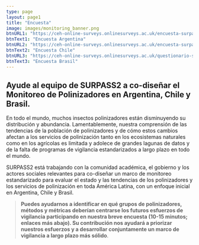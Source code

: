 ```yaml
---
type: page
layout: page1
title: "Encuesta"
image: images/monitoring_banner.png
btnURL1: "https://ceh-online-surveys.onlinesurveys.ac.uk/encuesta-surpass-sobre-prioridades-para-el-monitoreo_arg"
btnText1: "Encuesta Argentina"
btnURL2: "https://ceh-online-surveys.onlinesurveys.ac.uk/encuesta-surpass-sobre-prioridades-para-el-monitoreo_chl"
btnText2: "Encuesta Chile"
btnURL3: "https://ceh-online-surveys.onlinesurveys.ac.uk/questionario-surpass-sobre-prioridades-para-o-monitorament-bra"
btnText3: "Encuesta Brasil"
---
```


## Ayude al equipo de SURPASS2 a co-diseñar el Monitoreo de Polinizadores en Argentina, Chile y Brasil.

En todo el mundo, muchos insectos polinizadores están disminuyendo su distribución y abundancia. Lamentablemente, nuestra comprensión de las tendencias de la población de polinizadores y de cómo estos cambios afectan a los servicios de polinización tanto en los ecosistemas naturales como en los agrícolas es limitada y adolece de grandes lagunas de datos y de la falta de programas de vigilancia estandarizados a largo plazo en todo el mundo.

SURPASS2 está trabajando con la comunidad académica, el gobierno y los actores sociales relevantes para co-diseñar un marco de monitoreo estandarizado para evaluar el estado y las tendencias de los polinizadores y los servicios de polinización en toda América Latina, con un enfoque inicial en Argentina, Chile y Brasil.

> **Puedes ayudarnos a identificar en qué grupos de polinizadores, métodos y métricas deberían centrarse los futuros esfuerzos de vigilancia participando en nuestra breve encuesta (10-15 minutos; enlaces más abajo). Su contribución nos ayudará a priorizar nuestros esfuerzos y a desarrollar conjuntamente un marco de vigilancia a largo plazo más sólido**.

